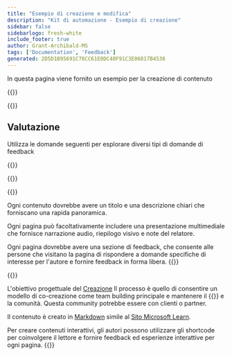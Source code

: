 ```yaml
---
title: "Esempio di creazione e modifica"
description: "Kit di automazione - Esempio di creazione"
sidebar: false
sidebarlogo: fresh-white
include_footer: true
author: Grant-Archibald-MS
tags: ['Documentation', 'Feedback']
generated: 2D5D1B95691C78CC61E0DC48F91C3E06817B4536
---
```


<div class="optional">

In questa pagina viene fornito un esempio per la creazione di contenuto

</div>

{{<presentation slides="1,2">}}

<div class="optional">

{{<presentationStyles>}}

## Valutazione

Utilizza le domande seguenti per esplorare diversi tipi di domande di feedback

{{<questions name="/content/it/contribution/sample.json" completed="Grazie per aver completato le domande" showNavigationButtons="false" locale="it">}}

</div>

</div>

{{<slideStyles>}}

{{<slide  id="slide1" audio="authoring/overview.mp3?v=1" description="Authoring Overview" localImage="/images/illustrations/Authoring-Overview.svg" >}}

Ogni contenuto dovrebbe avere un titolo e una descrizione chiari che forniscano una rapida panoramica.

Ogni pagina può facoltativamente includere una presentazione multimediale che fornisce narrazione audio, riepilogo visivo e note del relatore.

Ogni pagina dovrebbe avere una sezione di feedback, che consente alle persone che visitano la pagina di rispondere a domande specifiche di interesse per l'autore e fornire feedback in forma libera.
{{</slide>}}

{{<slide  id="slide2" audio="authoring/goals.mp3" description="Authoring Goals" localImage="/images/illustrations/Authoring-Goals.svg" >}}

L'obiettivo progettuale del [Creazione](/it/contribution/authoring) Il processo è quello di consentire un modello di co-creazione come team building principale e mantenere il {{<product-name>}} e la comunità. Questa community potrebbe essere con clienti o partner.

Il contenuto è creato in [Markdown](https://learn.microsoft.com/contribute/markdown-reference) simile al [Sito Microsoft Learn](https://learn.microsoft.com).

Per creare contenuti interattivi, gli autori possono utilizzare gli shortcode per coinvolgere il lettore e fornire feedback ed esperienze interattive per ogni pagina.
{{</slide>}}
